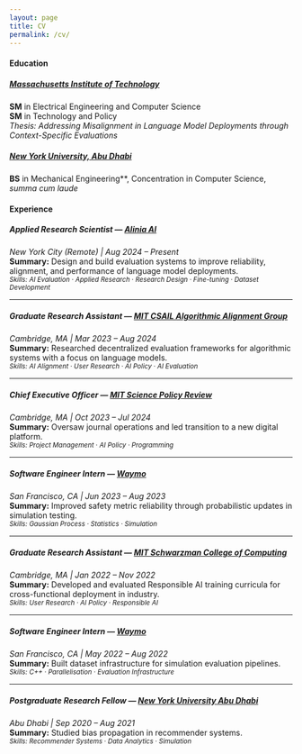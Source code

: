 ```yaml
---
layout: page
title: CV
permalink: /cv/
---
```


#### Education

##### [Massachusetts Institute of Technology](https://www.mit.edu)  
  **SM** in Electrical Engineering and Computer Science  
  **SM** in Technology and Policy  
  _Thesis: Addressing Misalignment in Language Model Deployments through Context-Specific Evaluations_  

##### [New York University, Abu Dhabi](https://nyuad.nyu.edu)  
  **BS** in Mechanical Engineering**, Concentration in Computer Science, _summa cum laude_  


#### Experience

##### Applied Research Scientist — [Alinia AI](https://alinia.ai)
*New York City (Remote) | Aug 2024 – Present*  
**Summary:** Design and build evaluation systems to improve reliability, alignment, and performance of language model deployments.  
<sub><i>_Skills: AI Evaluation · Applied Research · Research Design · Fine-tuning · Dataset Development_</sub></i>

---

##### Graduate Research Assistant — [MIT CSAIL Algorithmic Alignment Group](https://algorithmicalignment.csail.mit.edu)
*Cambridge, MA | Mar 2023 – Aug 2024*  
**Summary:** Researched decentralized evaluation frameworks for algorithmic systems with a focus on language models.  
<sub><i>_Skills: AI Alignment · User Research · AI Policy · AI Evaluation_</sub></i>

---

##### Chief Executive Officer — [MIT Science Policy Review](https://sciencepolicyreview.org)
*Cambridge, MA | Oct 2023 – Jul 2024*  
**Summary:** Oversaw journal operations and led transition to a new digital platform.  
<sub><i>_Skills: Project Management · AI Policy · Programming_</sub></i>

---

##### Software Engineer Intern — [Waymo](https://waymo.com)  
*San Francisco, CA | Jun 2023 – Aug 2023*  
**Summary:** Improved safety metric reliability through probabilistic updates in simulation testing.  
<sub><i>_Skills: Gaussian Process · Statistics · Simulation_</sub></i>

---

##### Graduate Research Assistant — [MIT Schwarzman College of Computing](https://computing.mit.edu/)  
*Cambridge, MA | Jan 2022 – Nov 2022*  
**Summary:** Developed and evaluated Responsible AI training curricula for cross-functional deployment in industry.  
<sub><i>_Skills: User Research · AI Policy · Responsible AI_</sub></i>

---

##### Software Engineer Intern — [Waymo](https://waymo.com)  
*San Francisco, CA | May 2022 – Aug 2022*  
**Summary:** Built dataset infrastructure for simulation evaluation pipelines.  
<sub><i>_Skills: C++ · Parallelisation · Evaluation Infrastructure_</sub></i>

---

##### Postgraduate Research Fellow — [New York University Abu Dhabi](https://nyuad.nyu.edu)  
*Abu Dhabi | Sep 2020 – Aug 2021*  
**Summary:** Studied bias propagation in recommender systems.  
<sub><i>_Skills: Recommender Systems · Data Analytics · Simulation_</sub></i>
